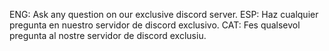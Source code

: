 ENG: Ask any question on our exclusive discord server.
ESP: Haz cualquier pregunta en nuestro servidor de discord exclusivo.
CAT: Fes qualsevol pregunta al nostre servidor de discord exclusiu.
